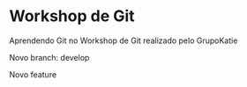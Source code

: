 # Workshop de Git
Aprendendo Git no Workshop de Git realizado pelo GrupoKatie

Novo branch: develop

Novo feature
